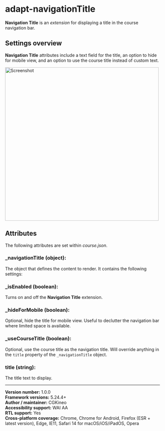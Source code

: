 # adapt-navigationTitle

**Navigation Title** is an *extension* for displaying a title in the course navigation bar.

## Settings overview

**Navigation Title** attributes include a text field for the title, an option to hide for mobile view, and an option to use the course title instead of custom text.

<img src='https://user-images.githubusercontent.com/898168/210417005-3c2f0e9d-b1f0-4a7b-815c-33c3a6921965.jpg' width="500" alt="Screenshot">

## Attributes

The following attributes are set within *course.json*.

### **\_navigationTitle** (object):
The object that defines the content to render. It contains the following settings:

### **\_isEnabled** (boolean):
Turns on and off the **Navigation Title** extension.

### **\_hideForMobile** (boolean):
Optional, hide the title for mobile view. Useful to declutter the navigation bar where limited space is available.

### **\_useCourseTitle** (boolean):
Optional, use the course title as the navigation title. Will override anything in the `title` property of the `_navigationTitle` object.

### **title** (string):
The title text to display.

----------------------------
**Version number:**  1.0.0<br>
**Framework versions:**  5.24.4+<br>
**Author / maintainer:** CGKineo<br>
**Accessibility support:** WAI AA<br>
**RTL support:** Yes<br>
**Cross-platform coverage:** Chrome, Chrome for Android, Firefox (ESR + latest version), Edge, IE11, Safari 14 for macOS/iOS/iPadOS, Opera<br>
